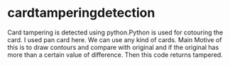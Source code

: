 # cardtamperingdetection
Card tampering is detected using python.Python is used for cotouring the card.
I used pan card here. We can use any kind of cards. Main Motive of this is to draw contours and compare with original and if the original has more than a certain value of difference. Then this code returns tampered.
